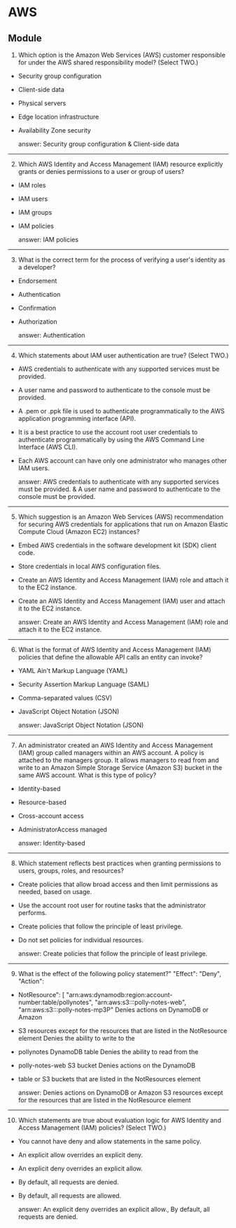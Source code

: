 # AWS
## Module 

1. Which option is the Amazon Web Services (AWS) customer responsible for under the
AWS shared responsibility model? (Select TWO.)
  * Security group configuration
  * Client-side data
  * Physical servers
  * Edge location infrastructure
  * Availability Zone security

    answer: Security group configuration & Client-side data
---
2. Which AWS Identity and Access Management (IAM) resource explicitly grants or
denies permissions to a user or group of users?
  * IAM roles
  * IAM users
  * IAM groups
  * IAM policies

    answer: IAM policies
---
3. What is the correct term for the process of verifying a user's identity as a developer?
  * Endorsement
  * Authentication
  * Confirmation
  * Authorization

    answer: Authentication
---
4. Which statements about IAM user authentication are true? (Select TWO.)
  * AWS credentials to authenticate with any supported services must be
provided.
  * A user name and password to authenticate to the console must be provided.
  * A .pem or .ppk file is used to authenticate programmatically to the AWS
application programming interface (API).
  * It is a best practice to use the account root user credentials to authenticate
programmatically by using the AWS Command Line Interface (AWS CLI).
  * Each AWS account can have only one administrator who manages other IAM
users.

    answer: AWS credentials to authenticate with any supported services must be provided. & A user name and password to authenticate to the console must be provided.
---
5. Which suggestion is an Amazon Web Services (AWS) recommendation for securing
AWS credentials for applications that run on Amazon Elastic Compute Cloud
(Amazon EC2) instances?
  * Embed AWS credentials in the software development kit (SDK) client code.
  * Store credentials in local AWS configuration files.
  * Create an AWS Identity and Access Management (IAM) role and attach it to
the EC2 instance.
  * Create an AWS Identity and Access Management (IAM) user and attach it to
the EC2 instance.

    answer: Create an AWS Identity and Access Management (IAM) role and attach it to the EC2 instance.
---
6. What is the format of AWS Identity and Access Management (IAM) policies that
define the allowable API calls an entity can invoke?
  * YAML Ain't Markup Language (YAML)
  * Security Assertion Markup Language (SAML)
  * Comma-separated values (CSV)
  * JavaScript Object Notation (JSON)

    answer: JavaScript Object Notation (JSON)
---
7. An administrator created an AWS Identity and Access Management (IAM) group
called managers within an AWS account. A policy is attached to the managers
group. It allows managers to read from and write to an Amazon Simple Storage
Service (Amazon S3) bucket in the same AWS account. What is this type of policy?
  * Identity-based
  * Resource-based
  * Cross-account access
  * AdministratorAccess managed

    answer: Identity-based
---
8. Which statement reflects best practices when granting permissions to users, groups,
roles, and resources?
  * Create policies that allow broad access and then limit permissions as needed,
based on usage.
  * Use the account root user for routine tasks that the administrator performs.
  * Create policies that follow the principle of least privilege.
  * Do not set policies for individual resources.

    answer: Create policies that follow the principle of least privilege.
---
9. What is the effect of the following policy statement?"
"Effect": "Deny",
"Action":
  * NotResource": [
"arn:aws:dynamodb:region:account-
number:table/pollynotes",
"arn:aws:s3:::polly-notes-web",
"arn:aws:s3:::polly-notes-mp3P"
Denies actions on DynamoDB or Amazon
  * S3 resources except for the resources that
are listed in the NotResource element
Denies the ability to write to the
  * pollynotes DynamoDB table
Denies the ability to read from the
  * polly-notes-web S3 bucket
Denies actions on the DynamoDB
  * table or S3 buckets that are listed in
the NotResources element

    answer: Denies actions on DynamoDB or Amazon S3 resources except for the resources that are listed in the NotResource element
---
10. Which statements are true about evaluation logic for AWS Identity and Access
Management (IAM) policies? (Select TWO.)
  * You cannot have deny and allow statements in the same policy.
  * An explicit allow overrides an explicit deny.
  * An explicit deny overrides an explicit allow.
  * By default, all requests are denied.
  * By default, all requests are allowed.

    answer: An explicit deny overrides an explicit allow., By default, all requests are denied.

